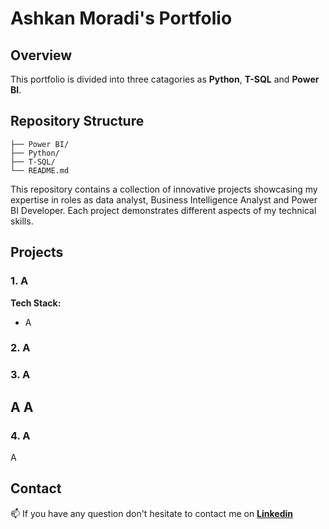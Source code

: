# Ashkan Moradi's Portfolio

## Overview
This portfolio is divided into three catagories as **Python**, **T-SQL** and **Power BI**.
## Repository Structure
```
├── Power BI/
├── Python/
├── T-SQL/
└── README.md
```

This repository contains a collection of innovative projects showcasing my expertise in roles as data analyst, Business Intelligence Analyst and Power BI Developer. 
Each project demonstrates different aspects of my technical skills.

## Projects

### 1. A

**Tech Stack:**
- A
### 2. A
### 3. A
A
**A**
-
### 4. A
A

## Contact
📫 If you have any question don't hesitate to contact me on [**Linkedin**](https://www.linkedin.com/in/ashkan-moradi-33936278/)
